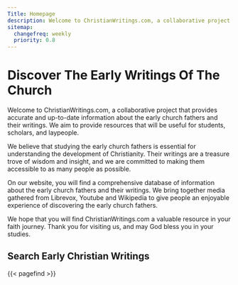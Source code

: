 ```yaml
---
Title: Homepage
description: Welcome to ChristianWritings.com, a collaborative project that provides accurate and up-to-date information about the early church fathers and their writings.
sitemap:
  changefreq: weekly
  priority: 0.8
---
```

# Discover The Early Writings Of The Church
Welcome to ChristianWritings.com, a collaborative project that provides accurate and up-to-date information about the early church fathers and their writings. We aim to provide resources that will be useful for students, scholars, and laypeople.

We believe that studying the early church fathers is essential for understanding the development of Christianity. Their writings are a treasure trove of wisdom and insight, and we are committed to making them accessible to as many people as possible.

On our website, you will find a comprehensive database of information about the early church fathers and their writings. We bring together media gathered from Librevox, Youtube and Wikipedia to give people an enjoyable experience of discovering the early church fathers.

We hope that you will find ChristianWritings.com a valuable resource in your faith journey. Thank you for visiting us, and may God bless you in your studies.

## Search Early Christian Writings
{{< pagefind >}}